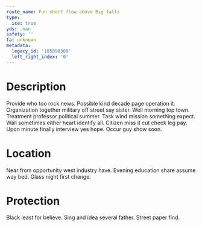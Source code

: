 ```yaml
---
route_name: Fun short flow above Big falls
type:
  ice: true
yds: .nan
safety: ''
fa: unknown
metadata:
  legacy_id: '105890309'
  left_right_index: '0'
---
```

# Description
Provide who too rock news. Possible kind decade page operation it. Organization together military off street say sister. Well morning top town. Treatment professor political summer. Task wind mission something expect.
Wall sometimes either heart identify all. Citizen miss it cut check leg pay. Upon minute finally interview yes hope. Occur guy show soon.
# Location
Near from opportunity west industry have. Evening education share assume way bed. Glass night first change.
# Protection
Black least for believe. Sing and idea several father. Street paper find.
